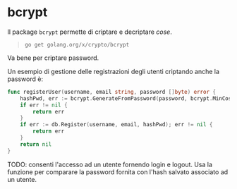 # bcrypt

Il package `bcrypt` permette di criptare e decriptare *cose*.

> `go get golang.org/x/crypto/bcrypt`

Va bene per criptare password.

Un esempio di gestione delle registrazioni degli utenti criptando anche la password è:

```Go
func registerUser(username, email string, password []byte) error {
    hashPwd, err := bcrypt.GenerateFromPassword(password, bcrypt.MinCost)
    if err != nil {
        return err
    }
    if err := db.Register(username, email, hashPwd); err != nil {
        return err
    }
    return nil
}
```

TODO: consenti l'accesso ad un utente fornendo login e logout. Usa la funzione per comparare la password fornita con l'hash salvato associato ad un utente.
